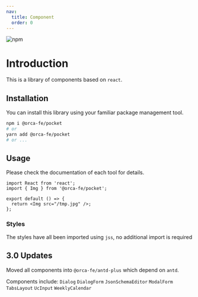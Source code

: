 ```yaml
---
nav:
  title: Component
  order: 0
---
```


![npm](https://img.shields.io/npm/v/@orca-fe/pocket.svg)

# Introduction

This is a library of components based on `react`.

## Installation

You can install this library using your familiar package management tool.

```bash
npm i @orca-fe/pocket
# or
yarn add @orca-fe/pocket
# or ...
```

## Usage

Please check the documentation of each tool for details.

```tsx | pure
import React from 'react';
import { Img } from '@orca-fe/pocket';

export default () => {
  return <Img src="/tmp.jpg" />;
};
```

### Styles

The styles have all been imported using `jss`, no additional import is required

## 3.0 Updates

Moved all components into `@orca-fe/antd-plus` which depend on `antd`.

Components include: `Dialog` `DialogForm` `JsonSchemaEditor` `ModalForm` `TabsLayout` `UcInput` `WeeklyCalendar`
